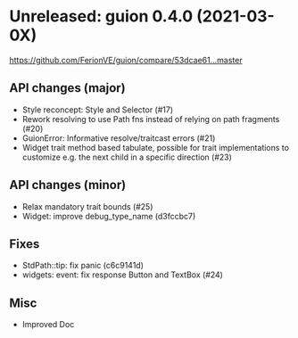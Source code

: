 Unreleased: guion 0.4.0 (2021-03-0X)
=========================

https://github.com/FerionVE/guion/compare/53dcae61...master

API changes (major)
-------------------

- Style reconcept: Style and Selector (#17)
- Rework resolving to use Path fns instead of relying on path fragments (#20)
- GuionError: Informative resolve/traitcast errors (#21)
- Widget trait method based tabulate, possible for trait implementations to customize e.g. the next child in a specific direction (#23)

API changes (minor)
-------------------

- Relax mandatory trait bounds (#25)
- Widget: improve debug_type_name (d3fccbc7)

Fixes
-----

- StdPath::tip: fix panic (c6c9141d)
- widgets: event: fix response Button and TextBox (#24)

Misc
----

- Improved Doc
